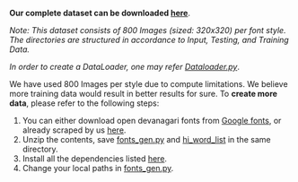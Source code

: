 **Our complete dataset can be downloaded [here](https://drive.google.com/file/d/1yOgpTvak3-o2EuCrSL3CyWcffeShwHDD/view?usp=sharing)**.

*Note: This dataset consists of 800 Images (sized: 320x320) per font style. The directories are structured in accordance to Input, Testing, and Training Data.*

*In order to create a DataLoader, one may refer [Dataloader.py](https://github.com/AI4Bharat/Fonts-for-Indian-Scripts/blob/main/ProcessFont/Model/Dataloader.py)*.


We have used 800 Images per style due to compute limitations. We believe more training data would result in better results for sure.
To **create more data**, please refer to the following steps:

1. You can either download open devanagari fonts from [Google fonts](fonts.google.com), or already scraped by us [here](https://drive.google.com/file/d/1wJzrUIzr4TRC8YoTmy37kGhBh6R5HMOt/view?usp=sharing).
2. Unzip the contents, save [fonts_gen.py](https://github.com/AI4Bharat/Fonts-for-Indian-Scripts/blob/main/font_gen.py) and [hi_word_list](https://github.com/AI4Bharat/Fonts-for-Indian-Scripts/blob/main/Words%20List/hi_word_list.json) in the same directory.
3. Install all the dependencies listed [here](https://github.com/AI4Bharat/Fonts-for-Indian-Scripts/blob/main/requirements.sh).
4. Change your local paths in [fonts_gen.py](https://github.com/AI4Bharat/Fonts-for-Indian-Scripts/blob/main/font_gen.py).

